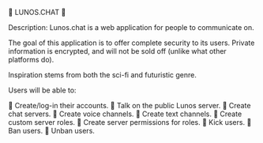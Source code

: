 🌌 LUNOS.CHAT 🌌

Description:
Lunos.chat is a web application for people to communicate on.

The goal of this application is to offer complete security to its users. Private information is encrypted, and will not be sold off (unlike what other platforms do).

Inspiration stems from both the sci-fi and futuristic genre.

Users will be able to:

💠 Create/log-in their accounts.
💠 Talk on the public Lunos server.
💠 Create chat servers.
💠 Create voice channels.
💠 Create text channels.
💠 Create custom server roles.
💠 Create server permissions for roles.
💠 Kick users.
💠 Ban users.
💠 Unban users.
